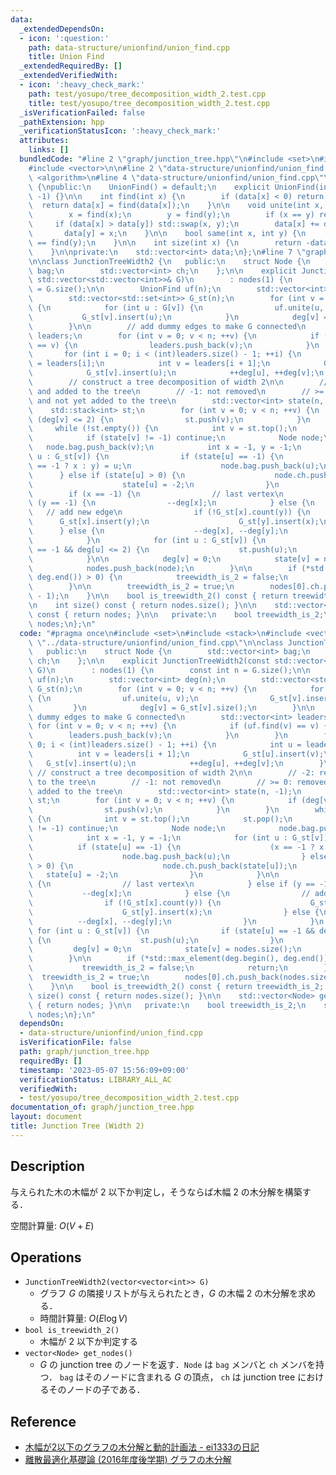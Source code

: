 ```yaml
---
data:
  _extendedDependsOn:
  - icon: ':question:'
    path: data-structure/unionfind/union_find.cpp
    title: Union Find
  _extendedRequiredBy: []
  _extendedVerifiedWith:
  - icon: ':heavy_check_mark:'
    path: test/yosupo/tree_decomposition_width_2.test.cpp
    title: test/yosupo/tree_decomposition_width_2.test.cpp
  _isVerificationFailed: false
  _pathExtension: hpp
  _verificationStatusIcon: ':heavy_check_mark:'
  attributes:
    links: []
  bundledCode: "#line 2 \"graph/junction_tree.hpp\"\n#include <set>\n#include <stack>\n\
    #include <vector>\n\n#line 2 \"data-structure/unionfind/union_find.cpp\"\n#include\
    \ <algorithm>\n#line 4 \"data-structure/unionfind/union_find.cpp\"\n\nclass UnionFind\
    \ {\npublic:\n    UnionFind() = default;\n    explicit UnionFind(int n) : data(n,\
    \ -1) {}\n\n    int find(int x) {\n        if (data[x] < 0) return x;\n      \
    \  return data[x] = find(data[x]);\n    }\n\n    void unite(int x, int y) {\n\
    \        x = find(x);\n        y = find(y);\n        if (x == y) return;\n   \
    \     if (data[x] > data[y]) std::swap(x, y);\n        data[x] += data[y];\n \
    \       data[y] = x;\n    }\n\n    bool same(int x, int y) {\n        return find(x)\
    \ == find(y);\n    }\n\n    int size(int x) {\n        return -data[find(x)];\n\
    \    }\n\nprivate:\n    std::vector<int> data;\n};\n#line 7 \"graph/junction_tree.hpp\"\
    \n\nclass JunctionTreeWidth2 {\n   public:\n    struct Node {\n        std::vector<int>\
    \ bag;\n        std::vector<int> ch;\n    };\n\n    explicit JunctionTreeWidth2(const\
    \ std::vector<std::vector<int>>& G)\n        : nodes(1) {\n        const int n\
    \ = G.size();\n\n        UnionFind uf(n);\n        std::vector<int> deg(n);\n\
    \        std::vector<std::set<int>> G_st(n);\n        for (int v = 0; v < n; ++v)\
    \ {\n            for (int u : G[v]) {\n                uf.unite(u, v);\n     \
    \           G_st[v].insert(u);\n            }\n            deg[v] = G_st[v].size();\n\
    \        }\n\n        // add dummy edges to make G connected\n        std::vector<int>\
    \ leaders;\n        for (int v = 0; v < n; ++v) {\n            if (uf.find(v)\
    \ == v) {\n                leaders.push_back(v);\n            }\n        }\n \
    \       for (int i = 0; i < (int)leaders.size() - 1; ++i) {\n            int u\
    \ = leaders[i];\n            int v = leaders[i + 1];\n            G_st[u].insert(v);\n\
    \            G_st[v].insert(u);\n            ++deg[u], ++deg[v];\n        }\n\n\
    \        // construct a tree decomposition of width 2\n\n        // -2: removed\
    \ and added to the tree\n        // -1: not removed\n        // >= 0: removed\
    \ and not yet added to the tree\n        std::vector<int> state(n, -1);\n    \
    \    std::stack<int> st;\n        for (int v = 0; v < n; ++v) {\n            if\
    \ (deg[v] <= 2) {\n                st.push(v);\n            }\n        }\n   \
    \     while (!st.empty()) {\n            int v = st.top();\n            st.pop();\n\
    \            if (state[v] != -1) continue;\n            Node node;\n         \
    \   node.bag.push_back(v);\n            int x = -1, y = -1;\n            for (int\
    \ u : G_st[v]) {\n                if (state[u] == -1) {\n                    (x\
    \ == -1 ? x : y) = u;\n                    node.bag.push_back(u);\n          \
    \      } else if (state[u] > 0) {\n                    node.ch.push_back(state[u]);\n\
    \                    state[u] = -2;\n                }\n            }\n\n    \
    \        if (x == -1) {\n                // last vertex\n            } else if\
    \ (y == -1) {\n                --deg[x];\n            } else {\n             \
    \   // add new edge\n                if (!G_st[x].count(y)) {\n              \
    \      G_st[x].insert(y);\n                    G_st[y].insert(x);\n          \
    \      } else {\n                    --deg[x], --deg[y];\n                }\n\
    \            }\n            for (int u : G_st[v]) {\n                if (state[u]\
    \ == -1 && deg[u] <= 2) {\n                    st.push(u);\n                }\n\
    \            }\n\n            deg[v] = 0;\n            state[v] = nodes.size();\n\
    \            nodes.push_back(node);\n        }\n\n        if (*std::max_element(deg.begin(),\
    \ deg.end()) > 0) {\n            treewidth_is_2 = false;\n            return;\n\
    \        }\n\n        treewidth_is_2 = true;\n        nodes[0].ch.push_back(nodes.size()\
    \ - 1);\n    }\n\n    bool is_treewidth_2() const { return treewidth_is_2; }\n\
    \n    int size() const { return nodes.size(); }\n\n    std::vector<Node> get_nodes()\
    \ const { return nodes; }\n\n   private:\n    bool treewidth_is_2;\n    std::vector<Node>\
    \ nodes;\n};\n"
  code: "#pragma once\n#include <set>\n#include <stack>\n#include <vector>\n\n#include\
    \ \"../data-structure/unionfind/union_find.cpp\"\n\nclass JunctionTreeWidth2 {\n\
    \   public:\n    struct Node {\n        std::vector<int> bag;\n        std::vector<int>\
    \ ch;\n    };\n\n    explicit JunctionTreeWidth2(const std::vector<std::vector<int>>&\
    \ G)\n        : nodes(1) {\n        const int n = G.size();\n\n        UnionFind\
    \ uf(n);\n        std::vector<int> deg(n);\n        std::vector<std::set<int>>\
    \ G_st(n);\n        for (int v = 0; v < n; ++v) {\n            for (int u : G[v])\
    \ {\n                uf.unite(u, v);\n                G_st[v].insert(u);\n   \
    \         }\n            deg[v] = G_st[v].size();\n        }\n\n        // add\
    \ dummy edges to make G connected\n        std::vector<int> leaders;\n       \
    \ for (int v = 0; v < n; ++v) {\n            if (uf.find(v) == v) {\n        \
    \        leaders.push_back(v);\n            }\n        }\n        for (int i =\
    \ 0; i < (int)leaders.size() - 1; ++i) {\n            int u = leaders[i];\n  \
    \          int v = leaders[i + 1];\n            G_st[u].insert(v);\n         \
    \   G_st[v].insert(u);\n            ++deg[u], ++deg[v];\n        }\n\n       \
    \ // construct a tree decomposition of width 2\n\n        // -2: removed and added\
    \ to the tree\n        // -1: not removed\n        // >= 0: removed and not yet\
    \ added to the tree\n        std::vector<int> state(n, -1);\n        std::stack<int>\
    \ st;\n        for (int v = 0; v < n; ++v) {\n            if (deg[v] <= 2) {\n\
    \                st.push(v);\n            }\n        }\n        while (!st.empty())\
    \ {\n            int v = st.top();\n            st.pop();\n            if (state[v]\
    \ != -1) continue;\n            Node node;\n            node.bag.push_back(v);\n\
    \            int x = -1, y = -1;\n            for (int u : G_st[v]) {\n      \
    \          if (state[u] == -1) {\n                    (x == -1 ? x : y) = u;\n\
    \                    node.bag.push_back(u);\n                } else if (state[u]\
    \ > 0) {\n                    node.ch.push_back(state[u]);\n                 \
    \   state[u] = -2;\n                }\n            }\n\n            if (x == -1)\
    \ {\n                // last vertex\n            } else if (y == -1) {\n     \
    \           --deg[x];\n            } else {\n                // add new edge\n\
    \                if (!G_st[x].count(y)) {\n                    G_st[x].insert(y);\n\
    \                    G_st[y].insert(x);\n                } else {\n          \
    \          --deg[x], --deg[y];\n                }\n            }\n           \
    \ for (int u : G_st[v]) {\n                if (state[u] == -1 && deg[u] <= 2)\
    \ {\n                    st.push(u);\n                }\n            }\n\n   \
    \         deg[v] = 0;\n            state[v] = nodes.size();\n            nodes.push_back(node);\n\
    \        }\n\n        if (*std::max_element(deg.begin(), deg.end()) > 0) {\n \
    \           treewidth_is_2 = false;\n            return;\n        }\n\n      \
    \  treewidth_is_2 = true;\n        nodes[0].ch.push_back(nodes.size() - 1);\n\
    \    }\n\n    bool is_treewidth_2() const { return treewidth_is_2; }\n\n    int\
    \ size() const { return nodes.size(); }\n\n    std::vector<Node> get_nodes() const\
    \ { return nodes; }\n\n   private:\n    bool treewidth_is_2;\n    std::vector<Node>\
    \ nodes;\n};\n"
  dependsOn:
  - data-structure/unionfind/union_find.cpp
  isVerificationFile: false
  path: graph/junction_tree.hpp
  requiredBy: []
  timestamp: '2023-05-07 15:56:09+09:00'
  verificationStatus: LIBRARY_ALL_AC
  verifiedWith:
  - test/yosupo/tree_decomposition_width_2.test.cpp
documentation_of: graph/junction_tree.hpp
layout: document
title: Junction Tree (Width 2)
---
```


## Description

与えられた木の木幅が $2$ 以下か判定し，そうならば木幅 $2$ の木分解を構築する．

空間計算量: $O(V + E)$

## Operations

- `JunctionTreeWidth2(vector<vector<int>> G)`
    - グラフ $G$ の隣接リストが与えられたとき，$G$ の木幅 $2$ の木分解を求める．
    - 時間計算量: $O(E\log V)$
- `bool is_treewidth_2()`
    - 木幅が $2$ 以下か判定する
- `vector<Node> get_nodes()`
    - $G$ の junction tree のノードを返す．`Node` は `bag` メンバと `ch` メンバを持つ． `bag` はそのノードに含まれる $G$ の頂点， `ch` は junction tree におけるそのノードの子である．

## Reference

- [木幅が2以下のグラフの木分解と動的計画法 - ei1333の日記](https://ei1333.hateblo.jp/entry/2020/02/12/150319)
- [離散最適化基礎論 (2016年度後学期) グラフの木分解](http://dopal.cs.uec.ac.jp/okamotoy/lect/2016/treewidth/)